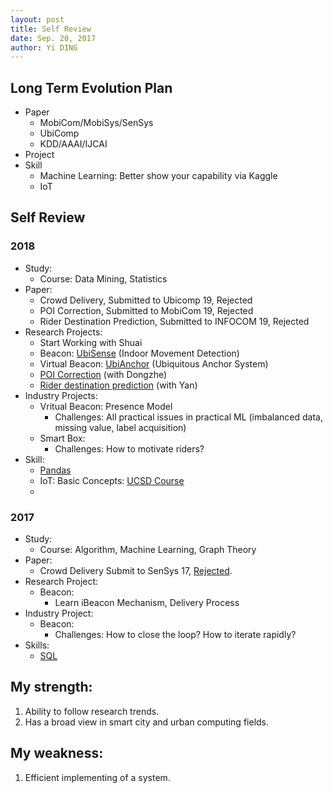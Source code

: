 ```yaml
---
layout: post
title: Self Review
date: Sep. 20, 2017
author: Yi DING
---
```


## Long Term Evolution Plan
* Paper
  * MobiCom/MobiSys/SenSys
  * UbiComp
  * KDD/AAAI/IJCAI
* Project
* Skill
  * Machine Learning: Better show your capability via Kaggle
  * IoT



## Self Review

### 2018

- Study:
  - Course: Data Mining, Statistics
- Paper:
  - Crowd Delivery, Submitted to Ubicomp 19, Rejected
  - POI Correction, Submitted to MobiCom 19, Rejected
  - Rider Destination Prediction, Submitted to INFOCOM 19, Rejected
- Research Projects:
  - Start Working with Shuai
  - Beacon: [UbiSense](https://github.com/dymodi/Research-Projects/tree/master/Shuai.Wang/UbiSense) (Indoor Movement Detection)
  - Virtual Beacon: [UbiAnchor](https://github.com/dymodi/Research-Projects/tree/master/Virtual-Beacon) (Ubiquitous Anchor System)
  - [POI Correction](https://github.com/dymodi/Research-Projects/tree/master/dongzhe.jiang/MobiCom-2019) (with Dongzhe)
  - [Rider destination prediction](https://github.com/dymodi/Research-Projects/tree/master/yan.zhang/INFOCOM-2019) (with Yan)
- Industry Projects:
  - Vritual Beacon: Presence Model
    - Challenges: All practical issues in practical ML (imbalanced data, missing value, label acquisition)
  - Smart Box:
    - Challenges: How to motivate riders?
- Skill:
  - [Pandas](https://dymodi.github.io/Toolbox/Pandas)
  - IoT: Basic Concepts: [UCSD Course](https://dymodi.github.io/Research/IoT/IoT-UCSD)
  - 

### 2017

* Study:
  * Course: Algorithm, Machine Learning, Graph Theory
* Paper:
  * Crowd Delivery Submit to SenSys 17, [Rejected](https://github.com/dymodi/Research-Projects/blob/master/Crowd-Delivery/Revision-History.md).
* Research Project:
  * Beacon: 
    * Learn iBeacon Mechanism, Delivery Process
* Industry Project:
  * Beacon: 
    * Challenges: How to close the loop?  How to iterate rapidly?
* Skills:
  * [SQL](https://dymodi.github.io/Toolbox/SQL-Tricks)



## My strength:

1. Ability to follow research trends.
2. Has a broad view in smart city and urban computing fields.

## My weakness:

1. Efficient implementing of a system.

